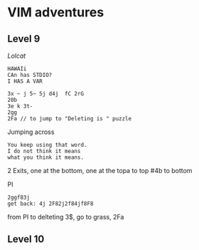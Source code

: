 # VIM adventures

## Level 9 ##

*Lolcat*

    HAWAIi
    CAn has STDIO?
    I HAS A VAR

    3x ~ j 5~ 5j d4j  fC 2rG
    20b
    3e k 3t-
    2gg
    2Fa // to jump to "Deleting is " puzzle

Jumping across

    You keep using that word.
    I do not think it means
    what you think it means.

2 Exits, one at the bottom, one at the topa
    to top #4b
    to bottom

PI

    2ggf83j
    get back: 4j 2F82j2f84jf8F8

from PI to delteting 3$, go to grass, 2Fa

## Level 10 ##




